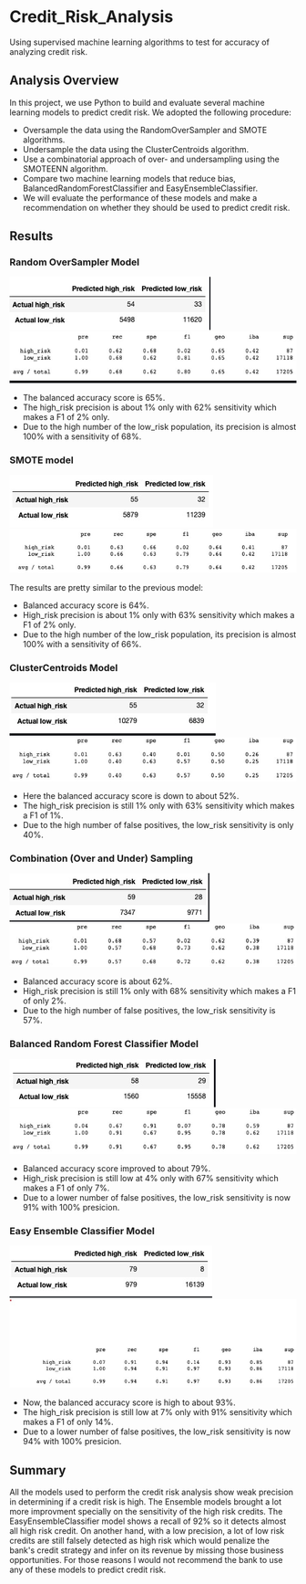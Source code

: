 # Credit_Risk_Analysis
Using supervised machine learning algorithms to test for accuracy of analyzing credit risk.

## Analysis Overview

In this project, we use Python to build and evaluate several machine learning models to predict credit risk.
We adopted the following procedure:

* Oversample the data using the RandomOverSampler and SMOTE algorithms.
* Undersample the data using the ClusterCentroids algorithm.
* Use a combinatorial approach of over- and undersampling using the SMOTEENN algorithm.
* Compare two machine learning models that reduce bias, BalancedRandomForestClassifier and EasyEnsembleClassifier.
* We will evaluate the performance of these models and make a recommendation on whether they should be used to predict credit risk.

## Results

### Random OverSampler Model
![Random Oversampler Risk](https://github.com/ChicletKeyboard/Credit_Risk_Analysis/blob/a820f17fe5df8a1f8519ad4e867ffef944eed2e1/Resources/Random%20OverSampler%20Model_1.jpg)
![Random Oversampler Table](https://github.com/ChicletKeyboard/Credit_Risk_Analysis/blob/a820f17fe5df8a1f8519ad4e867ffef944eed2e1/Resources/Random%20OverSampler%20Model.jpg)

* The balanced accuracy score is 65%.
* The high_risk precision is about 1% only with 62% sensitivity which makes a F1 of 2% only.
* Due to the high number of the low_risk population, its precision is almost 100% with a sensitivity of 68%.

### SMOTE model
![SMOTE Risk](https://github.com/ChicletKeyboard/Credit_Risk_Analysis/blob/a820f17fe5df8a1f8519ad4e867ffef944eed2e1/Resources/SMOTE_Model_1.jpg)
![SMOTE Table](https://github.com/ChicletKeyboard/Credit_Risk_Analysis/blob/a820f17fe5df8a1f8519ad4e867ffef944eed2e1/Resources/SMOTE_Model.jpg)

The results are pretty similar to the previous model:
* Balanced accuracy score is 64%.
* High_risk precision is about 1% only with 63% sensitivity which makes a F1 of 2% only.
* Due to the high number of the low_risk population, its precision is almost 100% with a sensitivity of 66%.

### ClusterCentroids Model

![ClusterCentroids Risk](https://github.com/ChicletKeyboard/Credit_Risk_Analysis/blob/a820f17fe5df8a1f8519ad4e867ffef944eed2e1/Resources/ClusterCentroids_Model_1.jpg)
![ClusterCentroids Table](https://github.com/ChicletKeyboard/Credit_Risk_Analysis/blob/a820f17fe5df8a1f8519ad4e867ffef944eed2e1/Resources/ClusterCentroids_Model.jpg)

* Here the balanced accuracy score is down to about 52%.
* The high_risk precision is still 1% only with 63% sensitivity which makes a F1 of 1%.
* Due to the high number of false positives, the low_risk sensitivity is only 40%.

### Combination (Over and Under) Sampling

![SMOTEENN Model Risk](https://github.com/ChicletKeyboard/Credit_Risk_Analysis/blob/a820f17fe5df8a1f8519ad4e867ffef944eed2e1/Resources/SMOTEENN_Model_1.jpg)
![SMOTEENN Model Table](https://github.com/ChicletKeyboard/Credit_Risk_Analysis/blob/a820f17fe5df8a1f8519ad4e867ffef944eed2e1/Resources/SMOTEENN_Model.jpg)

* Balanced accuracy score is about 62%.
* High_risk precision is still 1% only with 68% sensitivity which makes a F1 of only 2%.
* Due to the high number of false positives, the low_risk sensitivity is 57%.

### Balanced Random Forest Classifier Model

![Forest Risk](https://github.com/ChicletKeyboard/Credit_Risk_Analysis/blob/a820f17fe5df8a1f8519ad4e867ffef944eed2e1/Resources/BalancedRandomForestClassifier_Model_1.jpg)
![Forest Table](https://github.com/ChicletKeyboard/Credit_Risk_Analysis/blob/a820f17fe5df8a1f8519ad4e867ffef944eed2e1/Resources/BalancedRandomForestClassifier_Model.jpg)

* Balanced accuracy score improved to about 79%.
* High_risk precision is still low at 4% only with 67% sensitivity which makes a F1 of only 7%.
* Due to a lower number of false positives, the low_risk sensitivity is now 91% with 100% presicion.

### Easy Ensemble Classifier Model

![Easy Risk](https://github.com/ChicletKeyboard/Credit_Risk_Analysis/blob/a820f17fe5df8a1f8519ad4e867ffef944eed2e1/Resources/EasyEnsembleClassifier_Model_1.jpg)
![Easy Table](https://github.com/ChicletKeyboard/Credit_Risk_Analysis/blob/a820f17fe5df8a1f8519ad4e867ffef944eed2e1/Resources/EasyEnsembleClassifier_Model.jpg)

* Now, the balanced accuracy score is high to about 93%.
* The high_risk precision is still low at 7% only with 91% sensitivity which makes a F1 of only 14%.
* Due to a lower number of false positives, the low_risk sensitivity is now 94% with 100% presicion.

## Summary

All the models used to perform the credit risk analysis show weak precision in determining if a credit risk is high. The Ensemble models brought a lot more improvment specially on the sensitivity of the high risk credits. The EasyEnsembleClassifier model shows a recall of 92% so it detects almost all high risk credit. On another hand, with a low precision, a lot of low risk credits are still falsely detected as high risk which would penalize the bank's credit strategy and infer on its revenue by missing those business opportunities. For those reasons I would not recommend the bank to use any of these models to predict credit risk.
